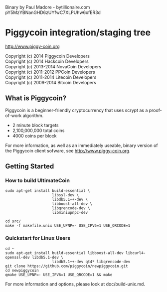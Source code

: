 Binary by Paul Madore - bytillionaire.com
pY5MzYBNanGHD6zUYfwC7XLPUhw6xfER3d

Piggycoin integration/staging tree
================================

http://www.piggy-coin.org

Copyright (c) 2014 Piggycoin Developers  
Copyright (c) 2014 Hackcoin Developers  
Copyright (c) 2013-2014 NovaCoin Developers  
Copyright (c) 2011-2012 PPCoin Developers  
Copyright (c) 2011-2014 Litecoin Developers  
Copyright (c) 2009-2014 Bitcoin Developers  

What is Piggycoin?
----------------

Piggycoin is a beginner-friendly cryptocurrency that uses scrypt as a proof-of-work algorithm.
 - 2 minute block targets
 - 2,100,000,000 total coins
 - 4000 coins per block

For more information, as well as an immediately useable, binary version of
the Piggycoin client sofware, see http://www.piggy-coin.org.

Getting Started
----------------
### How to build UltimateCoin

    sudo apt-get install build-essential \
                         libssl-dev \
                         libdb5.1++-dev \
                         libboost-all-dev \
                         libqrencode-dev \
                         libminiupnpc-dev

    cd src/
    make -f makefile.unix USE_UPNP=- USE_IPV6=1 USE_QRCODE=1

### Quickstart for Linux Users

    cd ~
    sudo apt-get install build-essential libboost-all-dev libcurl4-openssl-dev libdb5.1-dev \
                         libdb5.1++-dev qt4* libqrencode-dev
    git clone https://github.com/piggycoin/newpiggycoin.git
    cd newpiggycoin
    qmake USE_UPNP=- USE_IPV6=1 USE_QRCODE=1 && make
    
For more information and options, please look at doc/build-unix.md.
